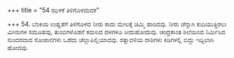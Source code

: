 +++
title = "54 ಝಳಕೆ ತಿಳಿಗೊಳದುದಕ"

+++
54. ಬೆಂಕಿಯ ಉಷ್ಣತೆಗೆ ತಿಳಿಗೊಳದ ನೀರು ಕಾದು ಮೇಲಕ್ಕೆ ಚಿಮ್ಮಿ ಹಾರಿದವು. ನೀರು ಚೆನ್ನಾಗಿ ಕುದಿಯುತ್ತಿರಲು ಮೀನುಗಳ ಸಮೂಹವು, ತುಂಬಿಗಳೊಡನೆ ಕಮಲದ ದಳಗಳೂ ಸೀದುಹೋದುವು. ಚಂದ್ರಕಾಂತ ಶಿಲೆಯಿಂದ ನಿರ್ಮಿಸಿದ ಸುಂದರವಾದ ಸೋಪಾನಗಳು ಒಡೆದು ಚೆಲ್ಲಾಪಿಲ್ಲಿಯಾದವು. ರತ್ನಾವಳಿಯ ರಾಶಿಗಳು ಕಿಡಿಗಳಲ್ಲಿ ಬಿದ್ದು ಇದ್ದಿಲಾಗಿ ಹೋದವು.